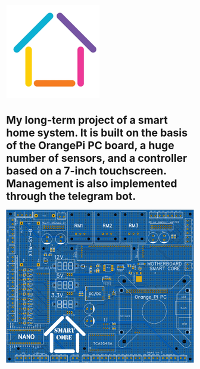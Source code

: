 ![logo](https://github.com/tomahawksmail/OrangeSmartHome/blob/master/static/img/logo.png)
# My long-term project of a smart home system. It is built on the basis of the OrangePi PC board, a huge number of sensors, and a controller based on a 7-inch touchscreen. Management is also implemented through the telegram bot.


![mainboard](https://github.com/tomahawksmail/OrangeSmartHome/blob/master/mainboard.png)
